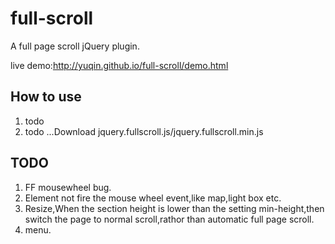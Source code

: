 # full-scroll

A full page scroll jQuery plugin.

live demo:http://yuqin.github.io/full-scroll/demo.html

## How to use

1. todo 
2. todo ...Download jquery.fullscroll.js/jquery.fullscroll.min.js

## TODO

1. FF mousewheel bug.
2. Element not fire the mouse wheel event,like map,light box etc.
3. Resize,When the section height is lower than the setting min-height,then switch the page to normal scroll,rathor than automatic full page scroll.
4. menu.


